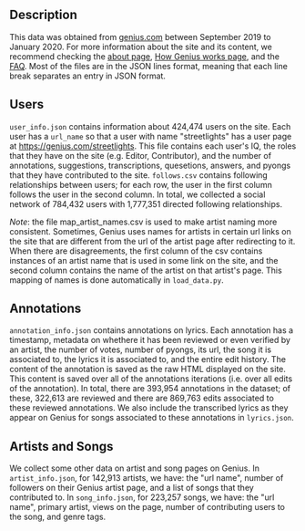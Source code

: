 ## Description
This data was obtained from [genius.com](https://genius.com) between September 2019 to January 2020. For more information about the site and its content, we recommend checking the [about page](https://genius.com/Genius-about-genius-annotated), [How Genius works page](https://genius.com/Genius-how-genius-works-annotated), and the [FAQ](https://genius.com/Genius-users-genius-faq-annotated). Most of the files are in the JSON lines format, meaning that each line break separates an entry in JSON format.

## Users

`user_info.json` contains information about 424,474 users on the site. Each user has a `url_name` so that a user with name "streetlights" has a user page at https://genius.com/streetlights. This file contains each user's IQ, the roles that they have on the site (e.g. Editor, Contributor), and the number of annotations, suggestions, transcriptions, quesetions, answers, and pyongs that they have contributed to the site. `follows.csv` contains following relationships between users; for each row, the user in the first column follows the user in the second column. In total, we collected a social network of 784,432 users with 1,777,351 directed following relationships.

*Note*: the file map\_artist\_names.csv is used to make artist naming more consistent. Sometimes, Genius uses names for artists in certain url links on the site that are different from the url of the artist page after redirecting to it. When there are disagreements, the first column of the csv contains instances of an artist name that is used in some link on the site, and the second column contains the name of the artist on that artist's page. This mapping of names is done automatically in `load_data.py`.

## Annotations

`annotation_info.json` contains annotations on lyrics. Each annotation has a timestamp, metadata on whethere it has been reviewed or even verified by an artist, the number of votes, number of pyongs, its url, the song it is associated to, the lyrics it is associated to, and the entire edit history. The content of the annotation is saved as the raw HTML displayed on the site. This content is saved over all of the annotations iterations (i.e. over all edits of the annotation). In total, there are 393,954 annotations in the dataset; of these, 322,613 are reviewed and there are 869,763 edits associated to these reviewed annotations. We also include the transcribed lyrics as they appear on Genius for songs associated to these annotations in `lyrics.json`.

## Artists and Songs

We collect some other data on artist and song pages on Genius. In `artist_info.json`, for 142,913 artists, we have: the "url name", number of followers on their Genius artist page, and a list of songs that they contributed to. In `song_info.json`, for 223,257 songs, we have: the "url name", primary artist, views on the page, number of contributing users to the song, and genre tags.



